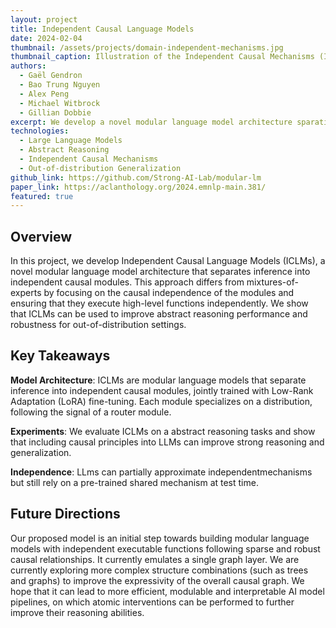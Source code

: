 ```yaml
---
layout: project
title: Independent Causal Language Models
date: 2024-02-04
thumbnail: /assets/projects/domain-independent-mechanisms.jpg
thumbnail_caption: Illustration of the Independent Causal Mechanisms (ICM) priciple.
authors:
  - Gaël Gendron
  - Bao Trung Nguyen
  - Alex Peng
  - Michael Witbrock
  - Gillian Dobbie
excerpt: We develop a novel modular language model architecture sparating inference into independant causal modules, and show that it can be used to improve abstract reasoning performance and robustness for out-of-distribution settings.
technologies:
  - Large Language Models
  - Abstract Reasoning
  - Independent Causal Mechanisms
  - Out-of-distribution Generalization
github_link: https://github.com/Strong-AI-Lab/modular-lm
paper_link: https://aclanthology.org/2024.emnlp-main.381/
featured: true
---
```


## Overview

In this project, we develop Independent Causal Language Models (ICLMs), a novel modular language model architecture that separates inference into independent causal modules. This approach differs from mixtures-of-experts by focusing on the causal independence of the modules and ensuring that they execute high-level functions independently. We show that ICLMs can be used to improve abstract reasoning performance and robustness for out-of-distribution settings.

## Key Takeaways

**Model Architecture**: ICLMs are modular language models that separate inference into independent causal modules, jointly trained with Low-Rank Adaptation (LoRA) fine-tuning. Each module specializes on a distribution, following the signal of a router module.

**Experiments**: We evaluate ICLMs on a abstract reasoning tasks and show that including causal principles into LLMs can improve strong reasoning and generalization.

**Independence**: LLms can partially approximate independentmechanisms but still rely on a pre-trained shared mechanism at test time.

## Future Directions

Our proposed model is an initial step towards building modular language models with independent executable functions following sparse and robust causal relationships. It currently emulates a single graph layer. We are currently exploring more complex structure combinations (such as trees and graphs) to improve the expressivity of the overall causal graph. We hope that it can lead to more efficient, modulable and interpretable AI model pipelines, on which atomic interventions can be performed to further improve their reasoning abilities.
